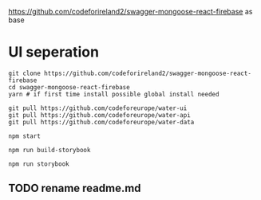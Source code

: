 
https://github.com/codeforireland2/swagger-mongoose-react-firebase as base

# UI seperation 

```shell
git clone https://github.com/codeforireland2/swagger-mongoose-react-firebase
cd swagger-mongoose-react-firebase
yarn # if first time install possible global install needed

git pull https://github.com/codeforeurope/water-ui
git pull https://github.com/codeforeurope/water-api
git pull https://github.com/codeforeurope/water-data

npm start 

npm run build-storybook

npm run storybook
``` 

## TODO rename readme.md

